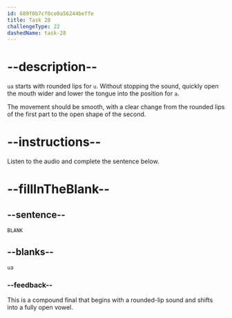 ```yaml
---
id: 689f0b7cf0ce0a56244beffe
title: Task 28
challengeType: 22
dashedName: task-28
---
```


<!-- (Audio) A: ua -->

# --description--

`ua` starts with rounded lips for `u`. Without stopping the sound, quickly open the mouth wider and lower the tongue into the position for `a`.

The movement should be smooth, with a clear change from the rounded lips of the first part to the open shape of the second.

# --instructions--

Listen to the audio and complete the sentence below.

# --fillInTheBlank--

## --sentence--

`BLANK`

## --blanks--

`ua`

### --feedback--

This is a compound final that begins with a rounded-lip sound and shifts into a fully open vowel.
